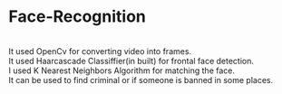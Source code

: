 # Face-Recognition
</br>It used OpenCv for converting video into frames.
</br>It used Haarcascade Classiffier(in built) for frontal face detection.
</br>I used K Nearest Neighbors Algorithm for matching the face.
</br>It can be used to find criminal or if someone is banned in some places.
